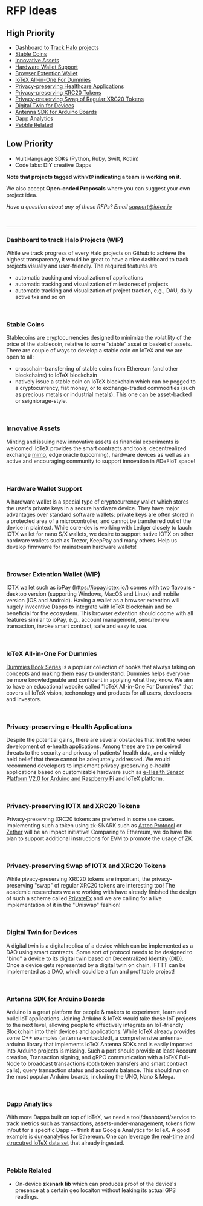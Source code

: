 # RFP Ideas

## High Priority
- [Dashboard to Track Halo projects](#dashboard-to-track-halo-projects)
- [Stable Coins](#stalbe-coins)
- [Innovative Assets](#innovative-assets)
- [Hardware Wallet Support](#hardware-wallet-support)
- [Browser Extention Wallet](#browser-extention-wallet)
- [IoTeX All-in-One For Dummies](#iotex-all-in-one-for-dummies)
- [Privacy-preserving Healthcare Applications](#privacy-preserving-e-health-applications)
- [Privacy-preserving XRC20 Tokens](#privacy-preserving-xrc20-tokens)
- [Privacy-preserving Swap of Regular XRC20 Tokens](#privacy-preserving-swap-of-regular-xrc20-tokens)
- [Digital Twin for Devices](#digital-twin-for-devices)
- [Antenna SDK for Arduino Boards](#antenna-sdk-for-arduino-boards)
- [Dapp Analytics](#dapps-analytics)
- [Pebble Related](#pebble-related)

## Low Priority
- Multi-language SDKs (Python, Ruby, Swift, Kotlin)
- Code labs: DIY creative Dapps

**Note that projects tagged with `WIP` indicating a team is working on it.**

We also accept **Open-ended Proposals** where you can suggest your own project idea.

*Have a question about any of these RFPs? Email support@iotex.io*

&nbsp;

------

### Dashboard to track Halo Projects (WIP)

While we track progress of every Halo projects on Github to achieve the highest transparency, it would be great to have a nice dashboard to track projects visually and user-friendly. The required features are
- automatic tracking and visualization of applications
- automatic tracking and visualization of milestones of projects
- automatic tracking and visualization of project traction, e.g., DAU, daily active txs and so on


&nbsp;

### Stable Coins ###
Stablecoins are cryptocurrencies designed to minimize the volatility of the price of the stablecoin, relative to some "stable" asset or basket of assets. There are couple of ways to develop a stable coin on IoTeX and we are open to all:
- crosschain-transferring of stable coins from Ethereum (and other blockchains) to IoTeX blockchain
- natively issue a stable coin on IoTeX blockchain which can be pegged to a cryptocurrency, fiat money, or to exchange-traded commodities (such as precious metals or industrial metals). This one can be asset-backed or seigniorage-style.

&nbsp;

### Innovative Assets ###
Minting and issuing new innovative assets as financial experiments is welcomed! IoTeX provides the smart contracts and tools, decentrealized exchange [mimo](https://mimo.finance), edge oracle (upcoming), hardware devices as well as an active and encouraging community to support innovation in #DeFIoT space!

&nbsp;


### Hardware Wallet Support ###
A hardware wallet is a special type of cryptocurrency wallet which stores the user's private keys in a secure hardware device. They have major advantages over standard software wallets: private keys are often stored in a protected area of a microcontroller, and cannot be transferred out of the device in plaintext. While core-dev is working with Ledger closely to lauch IOTX wallet for nano S/X wallets, we desire to support native IOTX on other hardware wallets such as Trezor, KeepPay and many others. Help us develop firmwarre for mainstream hardware wallets!

&nbsp;

### Browser Extention Wallet (WIP) ###
IOTX wallet such as ioPay (https://iopay.iotex.io/) comes with two flavours - desktop version (supporting Windows, MacOS and Linux) and mobile version (iOS and Android). Having a wallet as a browser extention will hugely invcentive Dapps to integrate with IoTeX blockchain and be beneficial for the ecosystem. This browser extention should coome with all features similar to ioPay, e.g., account management, send/review transaction, invoke smart contract, safe and easy to use.

&nbsp;

### IoTeX All-in-One For Dummies ###
[Dummies Book Series](https://www.dummies.com) is a popular collection of books that always taking on concepts and making them easy to understand. Dummies helps everyone be more knowledgeable and confident in applying what they know. We aim to have an educational website called "IoTeX All-in-One For Dummies" that covers all IoTeX vision, techonology and products for all users, developers and investors.

&nbsp;

### Privacy-preserving e-Health Applications ###
Despite the potential gains, there are several obstacles that limit the wider development of e-health applications. Among these are the perceived threats to the security and privacy of patients' health data, and a widely held belief that these cannot be adequately addressed. We would recommend developers to implement privacy-preserving e-health applications based on customizable hardware such as [e-Health Sensor Platform V2.0 for Arduino and Raspberry Pi](https://www.cooking-hacks.com/documentation/tutorials/ehealth-biometric-sensor-platform-arduino-raspberry-pi-medical.html) and IoTeX platform.

&nbsp;

### Privacy-preserving IOTX and XRC20 Tokens ###
Privacy-preserving XRC20 tokens are preferred in some use cases. Implementing such a token using zk-SNARK such as [Aztec Protocol](https://www.aztecprotocol.com/) or [Zether](https://crypto.stanford.edu/~buenz/papers/zether.pdf) will be an impact initiative! Comparing to Ethereum, we do have the plan to support additional instructions for EVM to promote the usage of ZK.

&nbsp;

### Privacy-preserving Swap of IOTX and XRC20 Tokens ###
While pivacy-preserving XRC20 tokens are important, the privacy-preserving "swap" of regular XRC20 tokens are interesting too! The academic researchers we are working with have already finished the design of such a scheme called [PrivateEx](https://www.researchgate.net/publication/340270180_PrivateEx_privacy_preserving_exchange_of_crypto-assets_on_blockchain) and we are calling for a live implementation of it in the "Uniswap" fashion!

&nbsp;

### Digital Twin for Devices ###
A digital twin is a digital replica of a device which can be implemented as a DAO using smart contracts. Some sort of protocol needs to be designed to "bind" a device to its digital twin based on Decentralized Identity (DID). Once a device gets represented by a digital twin on chain, IFTTT can be implemented as a DAO, which could be a fun and profitable project! 

&nbsp;

### Antenna SDK for Arduino Boards ###
Arduino is a great platform for people & makers to experiment, learn and build IoT applications. Joining Arduino & IoTeX would take these IoT projects to the next level, allowing people to effectively integrate an IoT-friendly Blockchain into their devices and applications. While IoTeX already provides some C++ examples (antenna-embedded), a comprehensive antenna-arduino library that implements IoTeX Antenna SDKs and is easily imported into Arduino projects is missing. Such a port should provide at least Account creation, Transaction signing, and gRPC communication with a IoTeX Full-Node to broadcast transactions (both token transfers and smart contract calls), query transaction status and accounts balance. This should run on the most popular Arduino boards, including the UNO, Nano & Mega.      

&nbsp;

### Dapp Analytics ###
With more Dapps built on top of IoTeX, we need a tool/dashboard/service to track metrics such as transactions, assets-under-management, tokens flow in/out for a specific Dapp -- think it as Google Analytics for IoTeX. A good example is [duneanalytics](duneanalytics.com) for Ethereum. One can leverage [the real-time and strucutred IoTeX data set](https://console.cloud.google.com/marketplace/product/public-data-finance/crypto-iotex-pubsub?filter=category:big-data&filter=solution-type:dataset&q=iotex%20cryptocurrency%20real-time%20data&id=a5843070-576e-47f3-ad8d-d39243a7a37f&walkthrough_tutorial_id=java_gae_quickstart) that already ingested.

&nbsp;

### Pebble Related ###
- On-device **zksnark lib** which can produces proof of the device's presence at a certain geo locaiton without leaking its actual GPS readings.

&nbsp;

